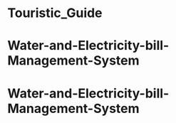 # Touristic_Guide
# Water-and-Electricity-bill-Management-System
# Water-and-Electricity-bill-Management-System
